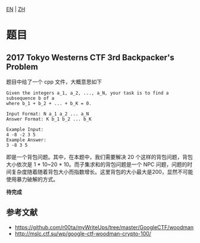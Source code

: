 [EN](./problem.md) | [ZH](./problem-zh.md)
# 题目

## 2017 Tokyo Westerns CTF 3rd Backpacker's Problem

题目中给了一个 cpp 文件，大概意思如下

```
Given the integers a_1, a_2, ..., a_N, your task is to find a subsequence b of a
where b_1 + b_2 + ... + b_K = 0.

Input Format: N a_1 a_2 ... a_N
Answer Format: K b_1 b_2 ... b_K

Example Input:
4 -8 -2 3 5
Example Answer:
3 -8 3 5
```

即是一个背包问题。其中，在本题中，我们需要解决 20 个这样的背包问题，背包大小依次是 1 * 10~20 * 10。而子集求和的背包问题是一个 NPC 问题，问题的时间复杂度随着随着背包大小而指数增长。这里背包的大小最大是200，显然不可能使用暴力破解的方式。

**待完成**

## 参考文献

-   https://github.com/r00ta/myWriteUps/tree/master/GoogleCTF/woodman
-   http://mslc.ctf.su/wp/google-ctf-woodman-crypto-100/